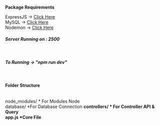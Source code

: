 **Package Requirements**

ExpressJS -> [Click Here](https://expressjs.com/) <br>
MySQL -> [Click Here](https://github.com/mysqljs/mysql) <br>
Nodemon -> [Click Here](https://www.npmjs.com/package/nodemon)
<br>

##### Server Running on : 2500 <br> <br> <br>

##### To Running -> "npm run dev" <br> <br> <br>

**Folder Structure** <br> <br> <br>
node_modules/ * For Modules Node <br>
database/ *For Database Connection <b>
controllers/ * For Controller API & Query <br>
app.js *Core File
